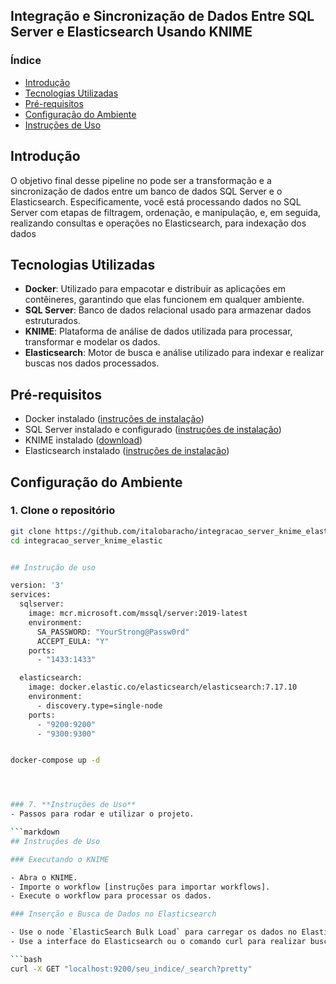 ## Integração e Sincronização de Dados Entre SQL Server e Elasticsearch Usando KNIME


### Índice

- [Introdução](#introdução)
- [Tecnologias Utilizadas](#tecnologias-utilizadas)
- [Pré-requisitos](#pré-requisitos)
- [Configuração do Ambiente](#configuração-do-ambiente)
- [Instruções de Uso](#instruções-de-uso)




## Introdução

O objetivo final desse pipeline no pode ser a transformação e a sincronização de dados entre um banco de dados SQL Server e o Elasticsearch. Especificamente, você está processando dados no SQL Server com etapas de filtragem, ordenação, e manipulação, e, em seguida, realizando consultas e operações no Elasticsearch, para indexação dos dados 




## Tecnologias Utilizadas

- **Docker**: Utilizado para empacotar e distribuir as aplicações em contêineres, garantindo que elas funcionem em qualquer ambiente.
- **SQL Server**: Banco de dados relacional usado para armazenar dados estruturados.
- **KNIME**: Plataforma de análise de dados utilizada para processar, transformar e modelar os dados.
- **Elasticsearch**: Motor de busca e análise utilizado para indexar e realizar buscas nos dados processados.



## Pré-requisitos

- Docker instalado ([instruções de instalação](https://docs.docker.com/get-docker/))
- SQL Server instalado e configurado ([instruções de instalação](https://docs.microsoft.com/pt-br/sql/database-engine/install-windows/install-sql-server?view=sql-server-ver15))
- KNIME instalado ([download](https://www.knime.com/downloads))
- Elasticsearch instalado ([instruções de instalação](https://www.elastic.co/guide/en/elasticsearch/reference/current/install-elasticsearch.html))


## Configuração do Ambiente

### 1. Clone o repositório

```bash
git clone https://github.com/italobaracho/integracao_server_knime_elastic.git
cd integracao_server_knime_elastic


## Instrução de uso

version: '3'
services:
  sqlserver:
    image: mcr.microsoft.com/mssql/server:2019-latest
    environment:
      SA_PASSWORD: "YourStrong@Passw0rd"
      ACCEPT_EULA: "Y"
    ports:
      - "1433:1433"

  elasticsearch:
    image: docker.elastic.co/elasticsearch/elasticsearch:7.17.10
    environment:
      - discovery.type=single-node
    ports:
      - "9200:9200"
      - "9300:9300"


docker-compose up -d




### 7. **Instruções de Uso**
- Passos para rodar e utilizar o projeto.

```markdown
## Instruções de Uso

### Executando o KNIME

- Abra o KNIME.
- Importe o workflow [instruções para importar workflows].
- Execute o workflow para processar os dados.

### Inserção e Busca de Dados no Elasticsearch

- Use o node `ElasticSearch Bulk Load` para carregar os dados no Elasticsearch.
- Use a interface do Elasticsearch ou o comando curl para realizar buscas nos dados:

```bash
curl -X GET "localhost:9200/seu_indice/_search?pretty"

